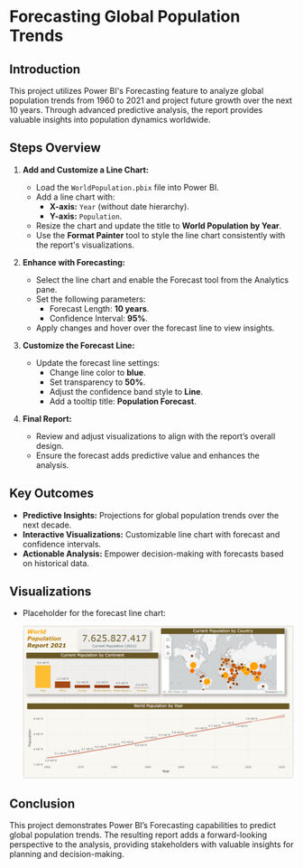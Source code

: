 # Forecasting Global Population Trends

## Introduction
This project utilizes Power BI's Forecasting feature to analyze global population trends from 1960 to 2021 and project future growth over the next 10 years. Through advanced predictive analysis, the report provides valuable insights into population dynamics worldwide.

## Steps Overview

1. **Add and Customize a Line Chart:**
   - Load the `WorldPopulation.pbix` file into Power BI.
   - Add a line chart with:
     - **X-axis:** `Year` (without date hierarchy).
     - **Y-axis:** `Population`.
   - Resize the chart and update the title to **World Population by Year**.
   - Use the **Format Painter** tool to style the line chart consistently with the report's visualizations.

2. **Enhance with Forecasting:**
   - Select the line chart and enable the Forecast tool from the Analytics pane.
   - Set the following parameters:
     - Forecast Length: **10 years**.
     - Confidence Interval: **95%**.
   - Apply changes and hover over the forecast line to view insights.

3. **Customize the Forecast Line:**
   - Update the forecast line settings:
     - Change line color to **blue**.
     - Set transparency to **50%**.
     - Adjust the confidence band style to **Line**.
     - Add a tooltip title: **Population Forecast**.

4. **Final Report:**
   - Review and adjust visualizations to align with the report’s overall design.
   - Ensure the forecast adds predictive value and enhances the analysis.

## Key Outcomes
- **Predictive Insights:** Projections for global population trends over the next decade.
- **Interactive Visualizations:** Customizable line chart with forecast and confidence intervals.
- **Actionable Analysis:** Empower decision-making with forecasts based on historical data.

## Visualizations
- Placeholder for the forecast line chart:
  
  ![Insert Forecast Chart Here](./World_population.png)

## Conclusion
This project demonstrates Power BI’s Forecasting capabilities to predict global population trends. The resulting report adds a forward-looking perspective to the analysis, providing stakeholders with valuable insights for planning and decision-making.

